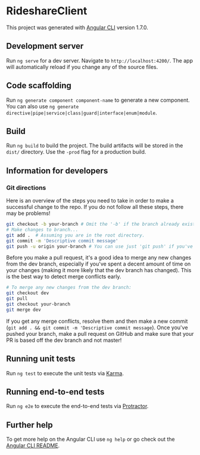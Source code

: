 # RideshareClient

This project was generated with [Angular CLI](https://github.com/angular/angular-cli) version 1.7.0.

## Development server

Run `ng serve` for a dev server. Navigate to `http://localhost:4200/`. The app will automatically reload if you change any of the source files.

## Code scaffolding

Run `ng generate component component-name` to generate a new component. You can also use `ng generate directive|pipe|service|class|guard|interface|enum|module`.

## Build

Run `ng build` to build the project. The build artifacts will be stored in the `dist/` directory. Use the `-prod` flag for a production build.

## Information for developers

### Git directions

Here is an overview of the steps you need to take in order to make a
successful change to the repo. If you do not follow all these steps, there
may be problems!

```sh
git checkout -b your-branch # Omit the '-b' if the branch already exists.
# Make changes to branch...
git add .  # Assuming you are in the root directory.
git commit -m 'Descriptive commit message'
git push -u origin your-branch # You can use just 'git push' if you've already pushed.
```

Before you make a pull request, it's a good idea to merge any new changes
from the dev branch, especially if you've spent a decent amount of time on
your changes (making it more likely that the dev branch has changed). This is
the best way to detect merge conflicts early.

```sh
# To merge any new changes from the dev branch:
git checkout dev
git pull
git checkout your-branch
git merge dev
```

If you get any merge conflicts, resolve them and then make a new commit (`git add . && git commit -m 'Descriptive commit message`).
Once you've pushed your branch, make a pull request on GitHub and make sure
that your PR is based off the dev branch and not master!


## Running unit tests

Run `ng test` to execute the unit tests via [Karma](https://karma-runner.github.io).

## Running end-to-end tests

Run `ng e2e` to execute the end-to-end tests via [Protractor](http://www.protractortest.org/).

## Further help

To get more help on the Angular CLI use `ng help` or go check out the [Angular CLI README](https://github.com/angular/angular-cli/blob/master/README.md).
